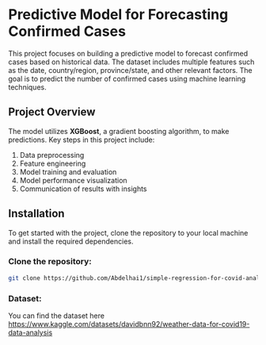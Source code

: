 # Predictive Model for Forecasting Confirmed Cases

This project focuses on building a predictive model to forecast confirmed cases based on historical data. The dataset includes multiple features such as the date, country/region, province/state, and other relevant factors. The goal is to predict the number of confirmed cases using machine learning techniques.

## Project Overview

The model utilizes **XGBoost**, a gradient boosting algorithm, to make predictions. Key steps in this project include:

1. Data preprocessing
2. Feature engineering
3. Model training and evaluation
4. Model performance visualization
5. Communication of results with insights

## Installation

To get started with the project, clone the repository to your local machine and install the required dependencies.

### Clone the repository:

```bash
git clone https://github.com/Abdelhai1/simple-regression-for-covid-analysis
```
### Dataset:
You can find the dataset here https://www.kaggle.com/datasets/davidbnn92/weather-data-for-covid19-data-analysis
